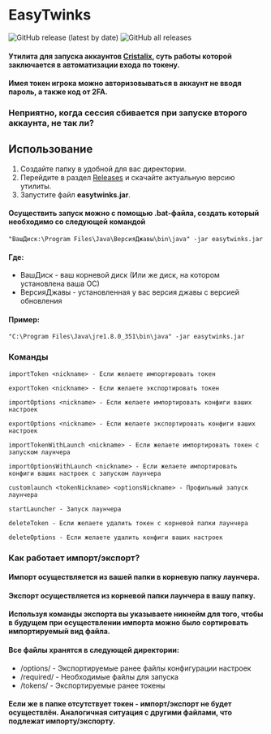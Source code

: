 # EasyTwinks

![GitHub release (latest by date)](https://img.shields.io/github/v/release/xpepelok/easytwinks?logo=github&style=for-the-badge)
![GitHub all releases](https://img.shields.io/github/downloads/xpepelok/easytwinks/total?logo=github&style=for-the-badge)

#### Утилита для запуска аккаунтов [Cristalix](https://cristalix.gg/ "Cristalix - The Minecraft project"), суть работы которой заключается в автоматизации входа по токену. 
#### Имея токен игрока можно авторизовываться в аккаунт не вводя пароль, а также код от 2FA.
### Неприятно, когда сессия сбивается при запуске второго аккаунта, не так ли?
## Использование
1. Создайте папку в удобной для вас директории.
2. Перейдите в раздел [Releases](https://github.com/xpepelok/easytwinks/releases) и скачайте актуальную версию утилиты.
3. Запустите файл **easytwinks.jar**.
#### Осуществить запуск можно с помощью .bat-файла, создать который необходимо со следующей командой
```
"ВашДиск:\Program Files\Java\ВерсияДжавы\bin\java" -jar easytwinks.jar
```
#### Где:
+ ВашДиск - ваш корневой диск (Или же диск, на котором установлена ваша ОС)
+ ВерсияДжавы - установленная у вас версия джавы с версией обновления
#### Пример: 
```
"C:\Program Files\Java\jre1.8.0_351\bin\java" -jar easytwinks.jar
```
### Команды
```
importToken <nickname> - Если желаете импортировать токен 
```
```
exportToken <nickname> - Если желаете экспортировать токен
```
```
importOptions <nickname> - Если желаете импортировать конфиги ваших настроек
```
```
exportOptions <nickname> - Если желаете экспортировать конфиги ваших настроек
```
```
importTokenWithLaunch <nickname> - Если желаете импортировать токен с запуском лаунчера
```
```
importOptionsWithLaunch <nickname> - Если желаете импортировать конфиги ваших настроек с запуском лаунчера
```
```
customlaunch <tokenNickname> <optionsNickname> - Профильный запуск лаунчера
```
```
startLauncher - Запуск лаунчера
```
```
deleteToken - Если желаете удалить токен с корневой папки лаунчера
```
```
deleteOptions - Если желаете удалить конфиги ваших настроек
```
### Как работает импорт/экспорт?
#### Импорт осуществляется из вашей папки в корневую папку лаунчера.
#### Экспорт осуществляется из корневой папки лаунчера в вашу папку.
#### Используя команды экспорта вы указываете никнейм для того, чтобы в будущем при осуществлении импорта можно было сортировать импортируемый вид файла. 
#### Все файлы хранятся в следующей директории:
+ /options/ - Экспортируемые ранее файлы конфигурации настроек
+ /required/ - Необходимые файлы для запуска
+ /tokens/ - Экспортируемые ранее токены 
#### **Если же в папке отсутствует токен - импорт/экспорт не будет осуществлён. Аналогичная ситуация с другими файлами, что подлежат импорту/экспорту.**
